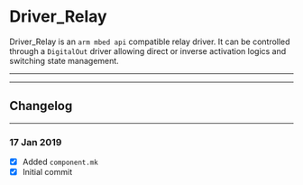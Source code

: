 # Driver_Relay

Driver_Relay is an ```arm mbed api``` compatible relay driver. It can be controlled through a ```DigitalOut``` driver allowing direct or inverse activation logics and switching state management.



---
---
  
## Changelog

---
### **17 Jan 2019**
- [x] Added ```component.mk```
- [x] Initial commit
